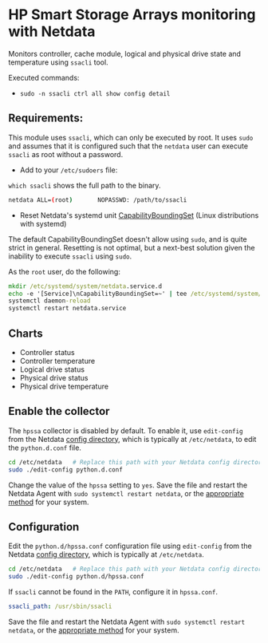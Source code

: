 <!--
title: "HP Smart Storage Arrays monitoring with Netdata"
custom_edit_url: "https://github.com/netdata/netdata/edit/master/collectors/python.d.plugin/hpssa/README.md"
sidebar_label: "HP Smart Storage Arrays"
learn_status: "Published"
learn_topic_type: "References"
learn_rel_path: "Integrations/Monitoring/Storage"
-->

# HP Smart Storage Arrays monitoring with Netdata

Monitors controller, cache module, logical and physical drive state and temperature using `ssacli` tool.

Executed commands:

- `sudo -n ssacli ctrl all show config detail`

## Requirements:

This module uses `ssacli`, which can only be executed by root. It uses
`sudo` and assumes that it is configured such that the `netdata` user can execute `ssacli` as root without a password.

- Add to your `/etc/sudoers` file:

`which ssacli` shows the full path to the binary.

```bash
netdata ALL=(root)       NOPASSWD: /path/to/ssacli
```

- Reset Netdata's systemd
  unit [CapabilityBoundingSet](https://www.freedesktop.org/software/systemd/man/systemd.exec.html#Capabilities) (Linux
  distributions with systemd)

The default CapabilityBoundingSet doesn't allow using `sudo`, and is quite strict in general. Resetting is not optimal, but a next-best solution given the inability to execute `ssacli` using `sudo`.

As the `root` user, do the following:

```cmd
mkdir /etc/systemd/system/netdata.service.d
echo -e '[Service]\nCapabilityBoundingSet=~' | tee /etc/systemd/system/netdata.service.d/unset-capability-bounding-set.conf
systemctl daemon-reload
systemctl restart netdata.service
```

## Charts

- Controller status
- Controller temperature
- Logical drive status
- Physical drive status
- Physical drive temperature

## Enable the collector

The `hpssa` collector is disabled by default. To enable it, use `edit-config` from the
Netdata [config directory](https://github.com/netdata/netdata/blob/master/docs/configure/nodes.md), which is typically at `/etc/netdata`, to edit the `python.d.conf`
file.

```bash
cd /etc/netdata   # Replace this path with your Netdata config directory, if different
sudo ./edit-config python.d.conf
```

Change the value of the `hpssa` setting to `yes`. Save the file and restart the Netdata Agent with `sudo systemctl
restart netdata`, or the [appropriate method](https://github.com/netdata/netdata/blob/master/docs/configure/start-stop-restart.md) for your system.

## Configuration

Edit the `python.d/hpssa.conf` configuration file using `edit-config` from the
Netdata [config directory](https://github.com/netdata/netdata/blob/master/docs/configure/nodes.md), which is typically at `/etc/netdata`.

```bash
cd /etc/netdata   # Replace this path with your Netdata config directory, if different
sudo ./edit-config python.d/hpssa.conf
```

If `ssacli` cannot be found in the `PATH`, configure it in `hpssa.conf`.

```yaml
ssacli_path: /usr/sbin/ssacli
```

Save the file and restart the Netdata Agent with `sudo systemctl restart netdata`, or the [appropriate
method](https://github.com/netdata/netdata/blob/master/docs/configure/start-stop-restart.md) for your system.

